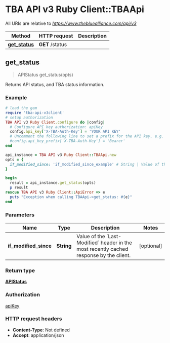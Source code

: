 # TBA API v3 Ruby Client::TBAApi

All URIs are relative to *https://www.thebluealliance.com/api/v3*

Method | HTTP request | Description
------------- | ------------- | -------------
[**get_status**](TBAApi.md#get_status) | **GET** /status | 



## get_status

> APIStatus get_status(opts)



Returns API status, and TBA status information.

### Example

```ruby
# load the gem
require 'tba-api-v3client'
# setup authorization
TBA API v3 Ruby Client.configure do |config|
  # Configure API key authorization: apiKey
  config.api_key['X-TBA-Auth-Key'] = 'YOUR API KEY'
  # Uncomment the following line to set a prefix for the API key, e.g. 'Bearer' (defaults to nil)
  #config.api_key_prefix['X-TBA-Auth-Key'] = 'Bearer'
end

api_instance = TBA API v3 Ruby Client::TBAApi.new
opts = {
  if_modified_since: 'if_modified_since_example' # String | Value of the `Last-Modified` header in the most recently cached response by the client.
}

begin
  result = api_instance.get_status(opts)
  p result
rescue TBA API v3 Ruby Client::ApiError => e
  puts "Exception when calling TBAApi->get_status: #{e}"
end
```

### Parameters


Name | Type | Description  | Notes
------------- | ------------- | ------------- | -------------
 **if_modified_since** | **String**| Value of the &#x60;Last-Modified&#x60; header in the most recently cached response by the client. | [optional] 

### Return type

[**APIStatus**](APIStatus.md)

### Authorization

[apiKey](../README.md#apiKey)

### HTTP request headers

- **Content-Type**: Not defined
- **Accept**: application/json

